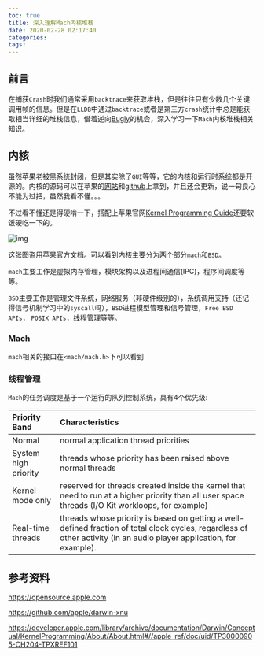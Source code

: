 ```yaml
---
toc: true
title: 深入理解Mach内核堆栈
date: 2020-02-28 02:17:40
categories:
tags:
---
```


## 前言

在捕获`Crash`时我们通常采用`backtrace`来获取堆栈，但是往往只有少数几个关键调用帧的信息。但是在`LLDB`中通过`backtrace`或者是第三方`crash`统计中总是能获取相当详细的堆栈信息，借着逆向[Bugly]()的机会，深入学习一下`Mach`内核堆栈相关知识。

## 内核

虽然苹果老被黑系统封闭，但是其实除了`GUI`等等，它的内核和运行时系统都是开源的。内核的源码可以在苹果的[网站](https://opensource.apple.com)和[github](https://github.com/apple/darwin-xnu)上拿到，并且还会更新，说一句良心不能为过把，虽然我看不懂。。。

不过看不懂还是得硬啃一下，搭配上苹果官网[Kernel Programming Guide](https://developer.apple.com/library/archive/documentation/Darwin/Conceptual/KernelProgramming/About/About.html#//apple_ref/doc/uid/TP30000905-CH204-TPXREF101)还要软饭硬吃一下的。

![img](https://developer.apple.com/library/archive/documentation/Darwin/Conceptual/KernelProgramming/art/osxarchitecture.gif)

这张图盗用苹果官方文档。可以看到内核主要分为两个部分`mach`和`BSD`。

`mach`主要工作是虚拟内存管理，模块架构以及进程间通信(IPC)，程序间调度等等。

`BSD`主要工作是管理文件系统，网络服务（非硬件级别的），系统调用支持（还记得信号机制学习中的`syscall`吗），`BSD`进程模型管理和信号管理，`Free BSD APIs`， `POSIX APIs`，线程管理等等。

### Mach

`mach`相关的接口在`<mach/mach.h>`下可以看到

### 线程管理

`Mach`的任务调度是基于一个运行的队列控制系统，具有4个优先级:

| Priority Band        | Characteristics                                              |
| :------------------- | :----------------------------------------------------------- |
| Normal               | normal application thread priorities                         |
| System high priority | threads whose priority has been raised above normal threads  |
| Kernel mode only     | reserved for threads created inside the kernel that need to run at a higher priority than all user space threads (I/O Kit workloops, for example) |
| Real-time threads    | threads whose priority is based on getting a well-defined fraction of total clock cycles, regardless of other activity (in an audio player application, for example). |



## 参考资料

https://opensource.apple.com

https://github.com/apple/darwin-xnu

https://developer.apple.com/library/archive/documentation/Darwin/Conceptual/KernelProgramming/About/About.html#//apple_ref/doc/uid/TP30000905-CH204-TPXREF101

